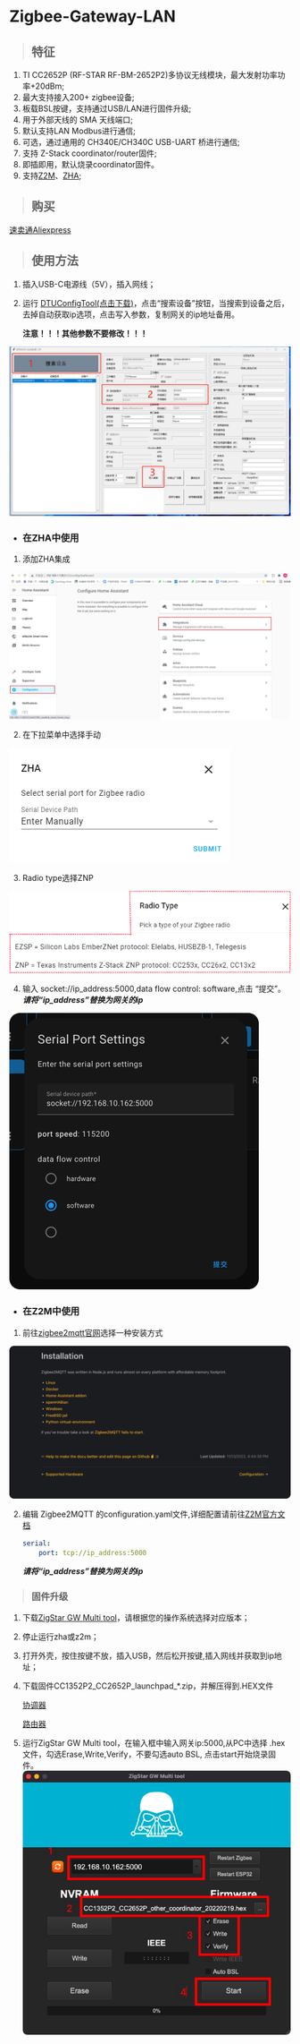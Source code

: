 # Zigbee-Gateway-LAN

>## 特征

1. TI CC2652P (RF-STAR RF-BM-2652P2)多协议无线模块，最大发射功率功率+20dBm;
2. 最大支持接入200+ zigbee设备;
3. 板载BSL按键，支持通过USB/LAN进行固件升级;
4. 用于外部天线的 SMA 天线端口;
5. 默认支持LAN Modbus进行通信;
6. 可选，通过通用的 CH340E/CH340C USB-UART 桥进行通信;
7. 支持 Z-Stack coordinator/router固件;
8. 即插即用，默认烧录coordinator固件。
9. 支持[Z2M](https://www.zigbee2mqtt.io/)、[ZHA](https://www.home-assistant.io/integrations/zha/);

>## 购买

[速卖通Aliexpress](https://www.aliexpress.us/item/3256804554006317.html)

>## 使用方法

1. 插入USB-C电源线（5V），插入网线；

2. 运行 [DTUConfigTool(点击下载)](https://www.coltsmart.com/download/DTUConfigTool_V5.1%E4%B8%AD%E6%80%A7%E7%89%88.rar)，点击“搜索设备”按钮，当搜索到设备之后，去掉自动获取ip选项，点击写入参数，复制网关的ip地址备用。

    **注意！！！其他参数不要修改！！！**

<img src="../img/LAN gateway/LAN gateway-001.jpg" >

- ### 在ZHA中使用
    
1. 添加ZHA集成   

<img src="../img/USB gateway/usb-gw-001.jpg" >

2. 在下拉菜单中选择手动

<img src="../img/LAN gateway/LAN gateway-002.png" >

3. Radio type选择ZNP

<img src="../img/LAN gateway/LAN gateway-003.png" >

4. 输入 socket://ip_address:5000,data flow control: software,点击 “提交”。***请将“ip_address”替换为网关的ip***

<img src="../img/LAN gateway/LAN gateway-004.png" >

- ### 在Z2M中使用

1. 前往[zigbee2mqtt官网](https://www.zigbee2mqtt.io/guide/installation/)选择一种安装方式
<img src="../img/USB gateway/usb-gw-005.png" >

2. 编辑 Zigbee2MQTT 的configuration.yaml文件,详细配置请前往[Z2M官方文档](https://www.zigbee2mqtt.io/guide/configuration/adapter-settings.html)

    ```yaml
    serial:
        port: tcp://ip_address:5000
    ```
    ***请将“ip_address”替换为网关的ip***
> ### 固件升级

1. 下载[ZigStar GW Multi tool](https://github.com/xyzroe/ZigStarGW-MT/releases)，请根据您的操作系统选择对应版本；

2. 停止运行zha或z2m；

3. 打开外壳，按住按键不放，插入USB，然后松开按键,插入网线并获取到ip地址；

4. 下载固件CC1352P2_CC2652P_launchpad_*.zip，并解压得到.HEX文件
    
    [协调器](https://github.com/Koenkk/Z-Stack-firmware/tree/master/coordinator/Z-Stack_3.x.0/bin)

    [路由器](https://github.com/Koenkk/Z-Stack-firmware/tree/master/router/Z-Stack_3.x.0/bin)

5. 运行ZigStar GW Multi tool，在输入框中输入网关ip:5000,从PC中选择 .hex 文件，勾选Erase,Write,Verify，不要勾选auto BSL, 点击start开始烧录固件。
    <img src="../img/LAN gateway/LAN gateway-005.png" >